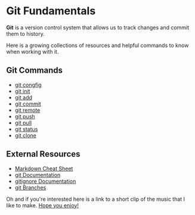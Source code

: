 # Git Fundamentals

**Git** is a version control system that allows us to track changes and commit them to history.

Here is a growing collections of resources and helpful commands to know when working with it.

## Git Commands
- [git congfig](./commands/Config.md)
- [git init](./commands/Init.md)
- [git add](./commands/Add.md)
- [git commit](./commands/Commit.md)
- [git remote](./commands/Remote.md)
- [git push](./commands/Push.md)
- [git pull](./commands/Pull.md)
- [git status](./commands/Status.md)
- [git clone](./commands/Clone.md)

## External Resources
- [Markdown Cheat Sheet](https://www.markdownguide.org/cheat-sheet/)
- [git Documentation](https://git-scm.com/docs)
- [gitignore Documentation](https://git-scm.com/docs/gitignore)
- [git Branches](https://git-scm.com/book/en/v2/Git-Branching-Branches-in-a-Nutshell)


Oh and if you're interested here is a link to a short clip of the music that I like to make. [Hope you enjoy!](https://www.youtube.com/watch?v=fcZXfoB2f70)

